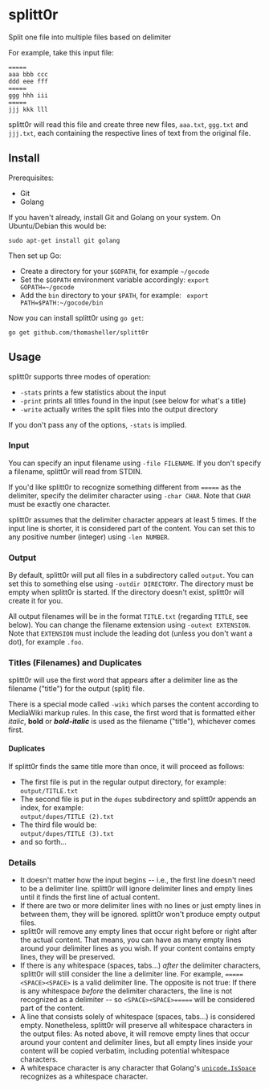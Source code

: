 # splitt0r

Split one file into multiple files based on delimiter

For example, take this input file:

```
=====
aaa bbb ccc
ddd eee fff
=====
ggg hhh iii
=====
jjj kkk lll
```

splitt0r will read this file and create three new files, `aaa.txt`, `ggg.txt` and `jjj.txt`, each containing the respective lines of text from the original file.

## Install

Prerequisites:
  - Git
  - Golang

If you haven't already, install Git and Golang on your system. On
Ubuntu/Debian this would be:

```
sudo apt-get install git golang
```

Then set up Go:
  - Create a directory for your `$GOPATH`, for example `~/gocode`
  - Set the `$GOPATH` environment variable accordingly: `export GOPATH=~/gocode`
  - Add the `bin` directory to your `$PATH`, for example: ` export PATH=$PATH:~/gocode/bin`

Now you can install splitt0r using `go get`:

```
go get github.com/thomasheller/splitt0r
```

## Usage

splitt0r supports three modes of operation:
  - `-stats` prints a few statistics about the input
  - `-print` prints all titles found in the input (see below for what's a title)
  - `-write` actually writes the split files into the output directory

If you don't pass any of the options, `-stats` is implied.

### Input

You can specify an input filename using `-file FILENAME`.
If you don't specify a filename, splitt0r will read from STDIN.

If you'd like splitt0r to recognize something different from `=====` as the delimiter,
specify the delimiter character using `-char CHAR`.
Note that `CHAR` must be exactly one character.

splitt0r assumes that the delimiter character appears at least 5 times.
If the input line is shorter, it is considered part of the content.
You can set this to any positive number (integer) using `-len NUMBER`.

### Output

By default, splitt0r will put all files in a subdirectory called `output`.
You can set this to something else using `-outdir DIRECTORY`.
The directory must be empty when splitt0r is started.
If the directory doesn't exist, splitt0r will create it for you.

All output filenames will be in the format `TITLE.txt` (regarding `TITLE`, see below).
You can change the filename extension using `-outext EXTENSION`.
Note that `EXTENSION` must include the leading dot (unless you don't want a dot), for example `.foo`.

### Titles (Filenames) and Duplicates

splitt0r will use the first word that appears after a delimiter line as the filename ("title") for the output (split) file.

There is a special mode called `-wiki` which parses the content according to MediaWiki markup rules.
In this case, the first word that is formatted either *italic*, **bold** or ***bold-italic*** is used
as the filename ("title"), whichever comes first.

#### Duplicates

If splitt0r finds the same title more than once, it will proceed as follows:
  - The first file is put in the regular output directory, for example:  
  `output/TITLE.txt`
  - The second file is put in the `dupes` subdirectory and splitt0r appends an index, for example:  
  `output/dupes/TITLE (2).txt`
  - The third file would be:  
  `output/dupes/TITLE (3).txt`
  - and so forth...

### Details

  - It doesn't matter how the input begins -- i.e., the first line doesn't need to be a delimiter line. splitt0r will ignore delimiter lines and empty lines until it finds the first line of actual content.
  - If there are two or more delimiter lines with no lines or just empty lines in between them, they will be ignored. splitt0r won't produce empty output files.
  - splitt0r will remove any empty lines that occur right before or right after the actual content. That means, you can have as many empty lines around your delimiter lines as you wish. If your content contains empty lines, they will be preserved.
  - If there is any whitespace (spaces, tabs...) *after* the delimiter characters, splitt0r will still consider the line a delimiter line. For example, `=====<SPACE><SPACE>` is a valid delimiter line. The opposite is not true: If there is any whitespace *before* the delimiter characters, the line is not recognized as a delimiter -- so `<SPACE><SPACE>=====` will be considered part of the content.
  - A line that consists solely of whitespace (spaces, tabs...) is considered empty. Nonetheless, splitt0r will preserve all whitespace characters in the output files: As noted above, it will remove empty lines that occur around your content and delimiter lines, but all empty lines inside your content will be copied verbatim, including potential whitespace characters.
  - A whitespace character is any character that Golang's [`unicode.IsSpace`](https://golang.org/pkg/unicode/#IsSpace) recognizes as a whitespace character.
